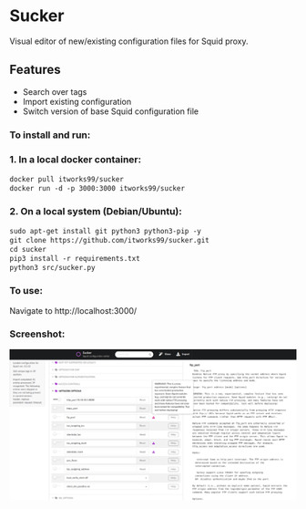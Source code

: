 # Sucker

Visual editor of new/existing configuration files for Squid proxy.

## Features

- Search over tags
- Import existing configuration
- Switch version of base Squid configuration file

### To install and run:

### 1. In a local docker container:

```shell
docker pull itworks99/sucker
docker run -d -p 3000:3000 itworks99/sucker
```

### 2. On a local system (Debian/Ubuntu):

```shell
sudo apt-get install git python3 python3-pip -y
git clone https://github.com/itworks99/sucker.git
cd sucker
pip3 install -r requirements.txt
python3 src/sucker.py
```

### To use:

Navigate to http://localhost:3000/

### Screenshot:

![Screenshot](Screenshot_Sucker.png)
